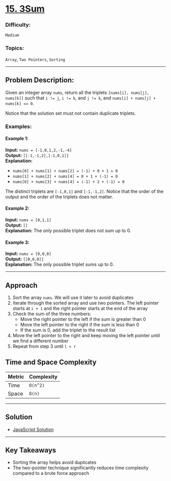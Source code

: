 # [15. 3Sum](https://leetcode.com/problems/3sum/description/)

### Difficulty:

`Medium`

### Topics:

`Array`, `Two Pointers`, `Sorting`

---

## Problem Description:

Given an integer array `nums`, return all the triplets `[nums[i], nums[j], nums[k]]` such that `i != j`, `i != k`, and `j != k`, and `nums[i] + nums[j] + nums[k] == 0`.

Notice that the solution set must not contain duplicate triplets.

### Examples:

#### Example 1:

**Input:** `nums = [-1,0,1,2,-1,-4]`  
**Output:** `[[-1,-1,2],[-1,0,1]]`  
**Explanation:**

- `nums[0] + nums[1] + nums[2] = (-1) + 0 + 1 = 0`
- `nums[1] + nums[2] + nums[4] = 0 + 1 + (-1) = 0`
- `nums[0] + nums[3] + nums[4] = (-1) + 2 + (-1) = 0`

The distinct triplets are `[-1,0,1]` and `[-1,-1,2]`. Notice that the order of the output and the order of the triplets does not matter.

#### Example 2:

**Input:** `nums = [0,1,1]`  
**Output:** `[]`  
**Explanation:** The only possible triplet does not sum up to 0.

#### Example 3:

**Input:** `nums = [0,0,0]`  
**Output:** `[[0,0,0]]`  
**Explanation:** The only possible triplet sums up to 0.

---

## Approach

1. Sort the array `nums`. We will use it later to avoid duplicates
2. Iterate through the sorted array and use two pointers. The left pointer starts at `i + 1` and the right pointer starts at the end of the array
3. Check the sum of the three numbers:
   - Move the right pointer to the left if the sum is greater than 0
   - Move the left pointer to the right if the sum is less than 0
   - If the sum is 0, add the triplet to the result list
4. Move the left pointer to the right and keep moving the left pointer until we find a different number
5. Repeat from step 3 until `l < r`

## Time and Space Complexity

| Metric | Complexity |
| ------ | ---------- |
| Time   | `O(n^2)`   |
| Space  | `O(n)`     |

---

## Solution

- [JavaScript Solution](solution.js)

---

## Key Takeaways

- Sorting the array helps avoid duplicates
- The two-pointer technique significantly reduces time complexity compared to a brute force approach
